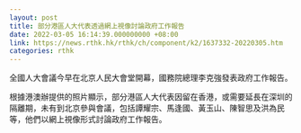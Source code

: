 ```yaml
---
layout: post
title: 部分港區人大代表透過網上視像討論政府工作報告
date: 2022-03-05 16:14:39.000000000 +08:00
link: https://news.rthk.hk/rthk/ch/component/k2/1637332-20220305.htm
categories: rthk
---
```


全國人大會議今早在北京人民大會堂開幕，國務院總理李克強發表政府工作報告。

根據港澳辦提供的照片顯示，部分港區人大代表因留在香港，或需要延長在深圳的隔離期，未有到北京參與會議，包括譚耀宗、馬逢國、黃玉山、陳智思及洪為民等，他們以網上視像形式討論政府工作報告。
